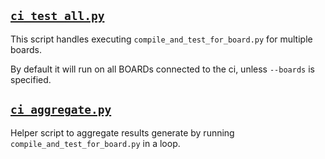 
## [`ci_test_all.py`](ci_test_all.py)

This script handles executing `compile_and_test_for_board.py` for multiple
boards.

By default it will run on all BOARDs connected to the ci, unless `--boards` is
specified.

## [`ci_aggregate.py`](ci_aggregate.py)

Helper script to aggregate results generate by running `compile_and_test_for_board.py` in a loop.

